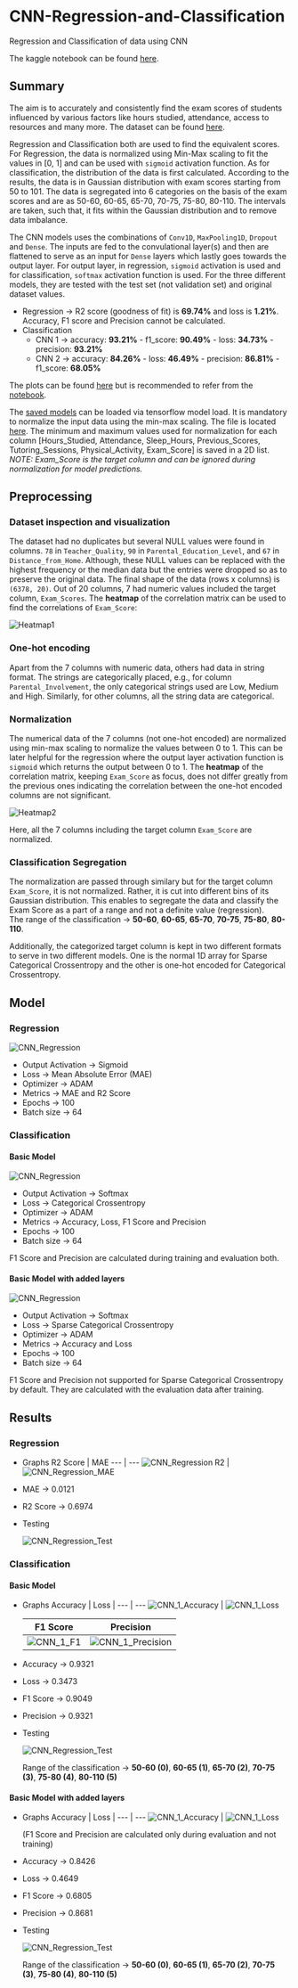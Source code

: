 # CNN-Regression-and-Classification
Regression and Classification of data using CNN

The kaggle notebook can be found [here](https://www.kaggle.com/code/samyak03/cnn-regression-and-classification).

## Summary
The aim is to accurately and consistently find the exam scores of students influenced by various factors like hours studied, attendance, access to resources and many more. The dataset can be found [here](https://www.kaggle.com/datasets/lainguyn123/student-performance-factors).

Regression and Classification both are used to find the equivalent scores. For Regression, the data is normalized using Min-Max scaling to fit the values in [0, 1] and can be used with `sigmoid` activation function. As for classification, the distribution of the data is first calculated. According to the results, the data is in Gaussian distribution with exam scores starting from 50 to 101. The data is segregated into 6 categories on the basis of the exam scores and are as 50-60, 60-65, 65-70, 70-75, 75-80, 80-110. The intervals are taken, such that, it fits within the Gaussian distribution and to remove data imbalance.

The CNN models uses the combinations of `Conv1D`, `MaxPooling1D`, `Dropout` and `Dense`. The inputs are fed to the convulational layer(s) and then are flattened to serve as an input for `Dense` layers which lastly goes towards the output layer. For output layer, in regression, `sigmoid` activation is used and for classification, `softmax` activation function is used. For the three different models, they are tested with the test set (not validation set) and original dataset values.

- Regression -> R2 score (goodness of fit) is **69.74%** and loss is **1.21%**. Accuracy, F1 score and Precision cannot be calculated.
- Classification
  - CNN 1 -> accuracy: **93.21%** - f1_score: **90.49%** - loss: **34.73%** - precision: **93.21%**
  - CNN 2 -> accuracy: **84.26%** - loss: **46.49%** - precision: **86.81%** - f1_score: **68.05%**

The plots can be found [here](results/__results___files) but is recommended to refer from the [notebook](cnn-regression-and-classification.ipynb).

The [saved models](results/Model_Data) can be loaded via tensorflow model load. It is mandatory to normalize the input data using the min-max scaling. The file is located [here](results/minmax.pkl). The minimum and maximum values used for normalization for each column [Hours_Studied, Attendance, Sleep_Hours, Previous_Scores, Tutoring_Sessions, Physical_Activity, Exam_Score] is saved in a 2D list.\
*NOTE: Exam_Score is the target column and can be ignored during normalization for model predictions.*

## Preprocessing
### Dataset inspection and visualization
The dataset had no duplicates but several NULL values were found in columns. `78` in `Teacher_Quality`, `90` in `Parental_Education_Level`, and `67` in `Distance_from_Home`. Although, these NULL values can be replaced with the highest frequency or the median data but the entries were dropped so as to preserve the original data. The final shape of the data (rows x columns) is `(6378, 20)`. Out of 20 columns, 7 had numeric values included the target column, `Exam_Scores`. The **heatmap** of the correlation matrix can be used to find the correlations of `Exam_Score`:

![Heatmap1](results/__results___files/__results___11_1.png)

### One-hot encoding
Apart from the 7 columns with numeric data, others had data in string format. The strings are categorically placed, e.g., for column `Parental_Involvement`, the only categorical strings used are Low, Medium and High. Similarly, for other columns, all the string data are categorical.

### Normalization
The numerical data of the 7 columns (not one-hot encoded) are normalized using min-max scaling to normalize the values between 0 to 1. This can be later helpful for the regression where the output layer activation function is `sigmoid` which returns the output between 0 to 1. The **heatmap** of the correlation matrix, keeping `Exam_Score` as focus, does not differ greatly from the previous ones indicating the correlation between the one-hot encoded columns are not significant.

![Heatmap2](results/__results___files/__results___16_1.png)

Here, all the 7 columns including the target column `Exam_Score` are normalized.

### Classification Segregation
The normalization are passed through similary but for the target column `Exam_Score`, it is not normalized. Rather, it is cut into different bins of its Gaussian distribution. This enables to segregate the data and classify the Exam Score as a part of a range and not a definite value (regression).\
The range of the classification -> **50-60**, **60-65**, **65-70**, **70-75**, **75-80**, **80-110**.

Additionally, the categorized target column is kept in two different formats to serve in two different models. One is the normal 1D array for Sparse Categorical Crossentropy and the other is one-hot encoded for Categorical Crossentropy.

## Model
### Regression
![CNN_Regression](results/__results___files/CNN-Regression.png)

- Output Activation -> Sigmoid
- Loss -> Mean Absolute Error (MAE)
- Optimizer -> ADAM
- Metrics -> MAE and R2 Score
- Epochs -> 100
- Batch size -> 64

### Classification
#### Basic Model
![CNN_Regression](results/__results___files/CNN-1.png)

- Output Activation -> Softmax
- Loss -> Categorical Crossentropy
- Optimizer -> ADAM
- Metrics -> Accuracy, Loss, F1 Score and Precision
- Epochs -> 100
- Batch size -> 64

F1 Score and Precision are calculated during training and evaluation both.
  
#### Basic Model with added layers
![CNN_Regression](results/__results___files/CNN-2.png)

- Output Activation -> Softmax
- Loss -> Sparse Categorical Crossentropy
- Optimizer -> ADAM
- Metrics -> Accuracy and Loss
- Epochs -> 100
- Batch size -> 64

F1 Score and Precision not supported for Sparse Categorical Crossentropy by default. They are calculated with the evaluation data after training.

## Results
### Regression
- Graphs
  R2 Score | MAE
  --- | ---
  ![CNN_Regression R2](results/__results___files/__results___62_0.png) | ![CNN_Regression_MAE](results/__results___files/__results___63_0.png)

- MAE -> 0.0121
- R2 Score -> 0.6974
- Testing
  
  ![CNN_Regression_Test](results/__results___files/CNN-Regression-Test.png)

### Classification
#### Basic Model
- Graphs
  Accuracy | Loss |
  --- | ---
  ![CNN_1_Accuracy](results/__results___files/__results___76_0.png) | ![CNN_1_Loss](results/__results___files/__results___77_0.png)

  F1 Score | Precision |
  --- | ---
  ![CNN_1_F1](results/__results___files/__results___78_0.png) | ![CNN_1_Precision](results/__results___files/__results___79_0.png)

- Accuracy -> 0.9321
- Loss -> 0.3473
- F1 Score -> 0.9049
- Precision -> 0.9321
- Testing
  
  ![CNN_Regression_Test](results/__results___files/CNN-1-Test.png)

  Range of the classification -> **50-60 (0)**, **60-65 (1)**, **65-70 (2)**, **70-75 (3)**, **75-80 (4)**, **80-110 (5)**

#### Basic Model with added layers
- Graphs
  Accuracy | Loss |
  --- | ---
  ![CNN_1_Accuracy](results/__results___files/__results___92_0.png) | ![CNN_1_Loss](results/__results___files/__results___93_0.png)

  (F1 Score and Precision are calculated only during evaluation and not training)

- Accuracy -> 0.8426
- Loss -> 0.4649
- F1 Score -> 0.6805
- Precision -> 0.8681
- Testing
  
  ![CNN_Regression_Test](results/__results___files/CNN-2-Test.png)

  Range of the classification -> **50-60 (0)**, **60-65 (1)**, **65-70 (2)**, **70-75 (3)**, **75-80 (4)**, **80-110 (5)**
